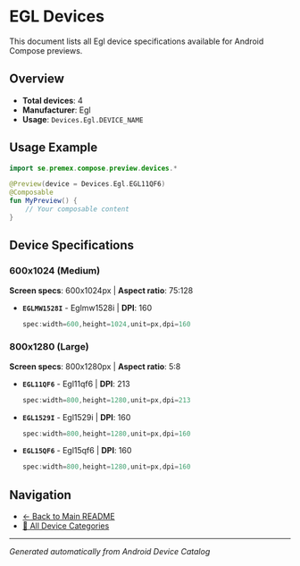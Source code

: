 # EGL Devices

This document lists all Egl device specifications available for Android Compose previews.

## Overview

- **Total devices**: 4
- **Manufacturer**: Egl
- **Usage**: `Devices.Egl.DEVICE_NAME`

## Usage Example

```kotlin
import se.premex.compose.preview.devices.*

@Preview(device = Devices.Egl.EGL11QF6)
@Composable
fun MyPreview() {
    // Your composable content
}
```

## Device Specifications

### 600x1024 (Medium)

**Screen specs**: 600x1024px | **Aspect ratio**: 75:128

- **`EGLMW1528I`** - Eglmw1528i | **DPI**: 160
  ```kotlin
  spec:width=600,height=1024,unit=px,dpi=160
  ```

### 800x1280 (Large)

**Screen specs**: 800x1280px | **Aspect ratio**: 5:8

- **`EGL11QF6`** - Egl11qf6 | **DPI**: 213
  ```kotlin
  spec:width=800,height=1280,unit=px,dpi=213
  ```

- **`EGL1529I`** - Egl1529i | **DPI**: 160
  ```kotlin
  spec:width=800,height=1280,unit=px,dpi=160
  ```

- **`EGL15QF6`** - Egl15qf6 | **DPI**: 160
  ```kotlin
  spec:width=800,height=1280,unit=px,dpi=160
  ```

## Navigation

- [← Back to Main README](../../README.md)
- [📱 All Device Categories](../README.md)

---
*Generated automatically from Android Device Catalog*
